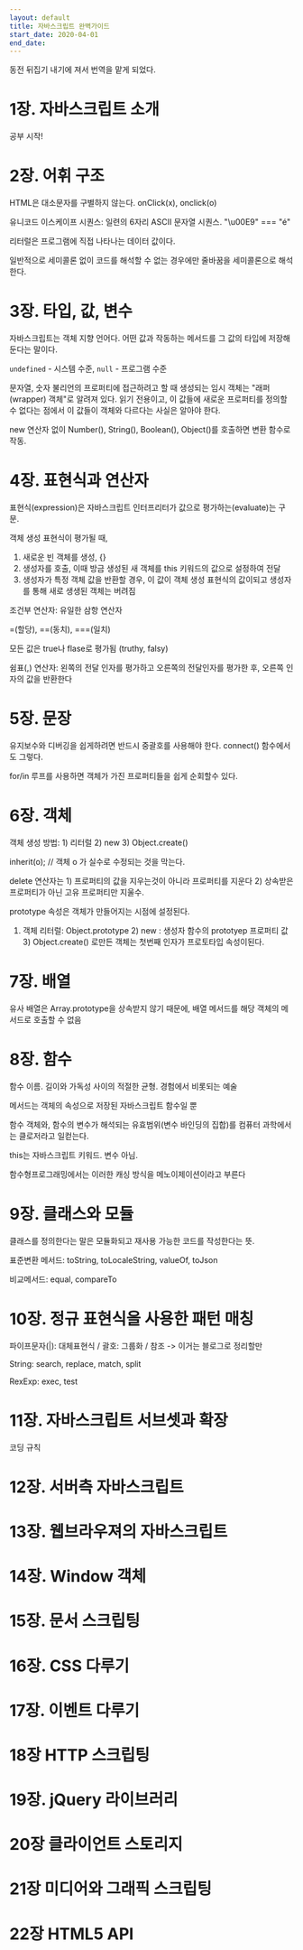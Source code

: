 ```yaml
---
layout: default
title: 자바스크립트 완벽가이드
start_date: 2020-04-01
end_date:
---
```


동전 뒤집기 내기에 져서 번역을 맡게 되었다.

# 1장. 자바스크립트 소개

공부 시작!

# 2장. 어휘 구조

HTML은 대소문자를 구별하지 않는다. onClick(x), onclick(o)

유니코드 이스케이프 시퀀스: 일련의 6자리 ASCII 문자열 시퀀스. "\u00E9" === "é"

리터럴은 프로그램에 직접 나타나는 데이터 값이다.

일반적으로 세미콜론 없이 코드를 해석할 수 없는 경우에만 줄바꿈을 세미콜론으로 해석한다.

# 3장. 타입, 값, 변수

자바스크립트는 객체 지향 언어다. 어떤 값과 작동하는 메서드를 그 값의 타입에 저장해 둔다는 말이다.

`undefined` - 시스템 수준, `null` - 프로그램 수준

문자열, 숫자 불리언의 프로퍼티에 접근하려고 할 때 생성되는 임시 객체는 "래퍼(wrapper) 객체"로 알려져 있다.
읽기 전용이고, 이 값들에 새로운 프로퍼티를 정의할 수 없다는 점에서 이 값들이 객체와 다르다는 사실은 알아야 한다.

new 연산자 없이 Number(), String(), Boolean(), Object()를 호출하면 변환 함수로 작동.

# 4장. 표현식과 연산자

표현식(expression)은 자바스크립트 인터프리터가 값으로 평가하는(evaluate)는 구문.

객체 생성 표현식이 평가될 때,

1. 새로운 빈 객체를 생성, {}
2. 생성자를 호출, 이때 방금 생성된 새 객체를 this 키워드의 값으로 설정하여 전달
3. 생성자가 특정 객체 값을 반환할 경우, 이 값이 객체 생성 표현식의 값이되고 생성자를 통해 새로 생생된 객체는 버려짐

조건부 연산자: 유일한 삼항 연산자

=(할당), ==(동치), ===(일치)

모든 값은 true나 flase로 평가됨 (truthy, falsy)

쉼표(,) 연산자: 왼쪽의 전달 인자를 평가하고 오른쪽의 전달인자를 평가한 후, 오른쪽 인자의 값을 반환한다

# 5장. 문장

유지보수와 디버깅을 쉽게하려면 반드시 중괄호를 사용해야 한다. connect() 함수에서도 그렇다.

for/in 루프를 사용하면 객체가 가진 프로퍼티들을 쉽게 순회할수 있다. 

# 6장. 객체

객체 생성 방법: 1) 리터럴 2) new 3) Object.create()

inherit(o); // 객체 o 가 실수로 수정되는 것을 막는다.

delete 연산자는 1) 프로퍼티의 값을 지우는것이 아니라 프로퍼티를 지운다 2) 상속받은 프로퍼티가 아닌 고유 프로퍼티만 지울수.

prototype 속성은 객체가 만들어지는 시점에 설정된다. 
1) 객체 리터럴: Object.prototype 2) new : 생성자 함수의 prototyep 프로퍼티 값 3) Object.create() 로만든 객체는 첫번째 인자가 프로토타입 속성이된다.

# 7장. 배열

유사 배열은 Array.prototype을 상속받지 않기 때문에, 배열 메서드를 해당 객체의 메서드로 호출할 수 없음 

# 8장. 함수

함수 이름. 길이와 가독성 사이의 적절한 균형. 경험에서 비롯되는 예술 

메서드는 객체의 속성으로 저장된 자바스크립트 함수일 뿐

함수 객체와, 함수의 변수가 해석되는 유효범위(변수 바인딩의 집합)를 컴퓨터 과학에서는 클로저라고 일컫는다.

this는 자바스크립트 키워드. 변수 아님.

함수형프로그래밍에서는 이러한 캐싱 방식을 메노이제이션이라고 부른다

# 9장. 클래스와 모듈

클래스를 정의한다는 말은 모듈화되고 재사용 가능한 코드를 작성한다는 뜻.

표준변환 메서드: toString, toLocaleString, valueOf, toJson

비교메서드: equal, compareTo 

# 10장. 정규 표현식을 사용한 패턴 매칭

파이프문자(|): 대체표현식 / 괄호: 그룹화 / 참조 -> 이거는 블로그로 정리할만

String: search, replace, match, split

RexExp: exec, test

# 11장. 자바스크립트 서브셋과 확장 

코딩 규칙 

# 12장. 서버측 자바스크립트

# 13장. 웹브라우져의 자바스크립트

# 14장. Window 객체

# 15장. 문서 스크립팅

# 16장. CSS 다루기

# 17장. 이벤트 다루기

# 18장 HTTP 스크립팅

# 19장. jQuery 라이브러리

# 20장 클라이언트 스토리지

# 21장 미디어와 그래픽 스크립팅

# 22장 HTML5 API
